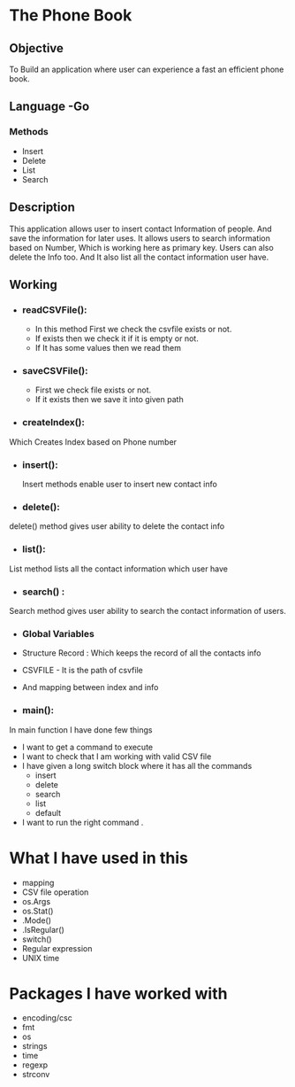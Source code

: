 # The  Phone Book
## Objective 
To Build an application where user can experience a fast an efficient phone book.
## Language -Go
### Methods 
- Insert
- Delete
- List
- Search

## Description
This application allows user to insert contact Information of people. And save the information for later uses. It 
allows users to search information based on Number, Which is working here as primary key. Users can also delete the 
Info too. And It also list all the contact information user have.

## Working 
- ### readCSVFile():
    - In this method First we check the csvfile exists or not.
    - If exists then we check it if it is empty or not.
    - If It has some values then we read them
- ### saveCSVFile():
    - First we check file exists or not.
    - If it exists then we save it into given path
- ### createIndex():
Which Creates Index based on Phone number

- ### insert():
  Insert methods enable user to insert new contact info
- ### delete():
delete() method gives user ability to delete the contact info

- ### list():
List method lists all the contact information which user have

- ### search() :
Search method gives user ability to search the contact information of users.

- ### Global Variables
- Structure Record : Which keeps the record of all the contacts info  
- CSVFILE  - It is the path of csvfile
- And mapping between index and info

- ### main():
In main function I have done few things
- I want to get a command to execute
- I want to check that I am working with valid CSV file
- I have given a long switch block where it has all the commands
   - insert
   - delete
   - search
   - list
   - default
 - I want to run the right command .

# What I have used in this 
- mapping
- CSV file operation
- os.Args
- os.Stat()
- .Mode()
- .IsRegular()
- switch()
- Regular expression
- UNIX time

# Packages I have worked with

- encoding/csc
- fmt
- os
- strings
- time
- regexp
- strconv


